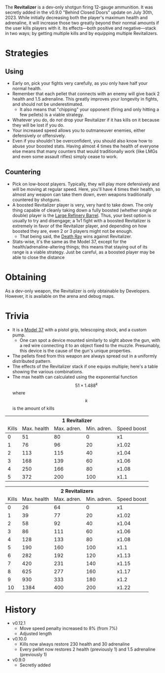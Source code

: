 <DevWeapon />

The **Revitalizer** is a dev-only shotgun firing 12-gauge ammunition. It was secretly added in the v0.9.0 "Behind Closed Doors" update on July 30th, 2023. While initially decreasing both the player's maximum health and adrenaline, it will increase those two greatly beyond their normal amounts if the user kills players with it. Its effects—both positive and negative—stack in two ways; by getting multiple kills and by equipping multiple Revitalizers.

# Strategies

## Using

- Early on, pick your fights very carefully, as you only have half your normal health.
- Remember that each pellet that connects with an enemy will give back 2 health and 1.5 adrenaline. This greatly improves your longevity in fights, and should not be underestimated.
  - It also means that "chipping" your opponent (firing and only hitting a few pellets) is a viable strategy.
- Whatever you do, do <i>not</i> drop your Revitalizer if it has kills on it because they will be lost if you do.
- Your increased speed allows you to outmaneuver enemies, either defensively or offensively.
- Even if you shouldn't be overconfident, you should also know how to abuse your boosted stats. Having almost 4 times the health of everyone else means that many counters that would traditionally work (like LMGs and even some assault rifles) simply cease to work.

## Countering

- Pick on low-boost players. Typically, they will play more defensively and will be moving at regular speed. Here, you'll have 4 times their health, so almost any weapon can take them down, even weapons traditionally countered by shotguns.
- A boosted Revitalizer player is very, very hard to take down. The only thing capable of cleanly taking down a fully boosted (whether single or double) player is the [Large Refinery Barrel](/obstacles/large_refinery_barrel). Thus, your best option is usually to try and disengage; a 1v1 fight with a boosted Revitalizer is extremely in favor of the Revitalizer player, and depending on how boosted they are, even 2 or 3 players might not be enough.
  - That being said, the [Death Ray](/weapons/guns/deathray) wins against Revitalizer.
- Stats-wise, it's the same as the Model 37, except for the health/adrenaline-altering things; this means that staying out of its range is a viable strategy. Just be careful, as a boosted player may be able to close the distance

# Obtaining

As a dev-only weapon, the Revitalizer is only obtainable by Developers. However, it is available on the arena and debug maps.

# Trivia

- It is a [Model 37](/weapons/guns/model_37) with a pistol grip, telescoping stock, and a custom pump.
  - One can spot a device mounted similarly to sight above the gun, with a red wire connecting it to an object
    fixed to the muzzle. Presumably, this device is the cause of the gun's unique properties.
- The pellets fired from this weapon are always spread out in a uniformly distributed pattern.
- The effects of the Revitalizer stack if one equips multiple; here's a table showing the various combinations.
- The max health can calculated using the exponential function $$51 \times 1.488^k$$ where $$k$$ is the amount of kills

<table>
  <thead>
    <tr>
      <th colSpan="5" style={{ "textAlign": "center" }}>
        1 Revitalizer
      </th>
    </tr>
    <tr>
      <td>Kills</td>
      <td>Max. health</td>
      <td>Max. adren.</td>
      <td>Min. adren.</td>
      <td>Speed boost</td>
    </tr>
  </thead>
  <tbody>
    <tr>
      <td>0</td>
      <td>51</td>
      <td>80</td>
      <td>0</td>
      <td>x1</td>
    </tr>
    <tr>
      <td>1</td>
      <td>76</td>
      <td>96</td>
      <td>20</td>
      <td>x1.02</td>
    </tr>
    <tr>
      <td>2</td>
      <td>113</td>
      <td>115</td>
      <td>40</td>
      <td>x1.04</td>
    </tr>
    <tr>
      <td>3</td>
      <td>168</td>
      <td>139</td>
      <td>60</td>
      <td>x1.06</td>
    </tr>
    <tr>
      <td>4</td>
      <td>250</td>
      <td>166</td>
      <td>80</td>
      <td>x1.08</td>
    </tr>
    <tr>
      <td>5</td>
      <td>372</td>
      <td>200</td>
      <td>100</td>
      <td>x1.1</td>
    </tr>
  </tbody>
</table>

<table>
  <thead>
    <tr>
      <th colSpan="5" style={{ "textAlign": "center" }}>
        2 Revitalizers
      </th>
    </tr>
    <tr>
      <td>Kills</td>
      <td>Max. health</td>
      <td>Max. adren.</td>
      <td>Min. adren.</td>
      <td>Speed boost</td>
    </tr>
  </thead>
  <tbody>
    <tr>
      <td>0</td>
      <td>26</td>
      <td>64</td>
      <td>0</td>
      <td>x1</td>
    </tr>
    <tr>
      <td>1</td>
      <td>39</td>
      <td>77</td>
      <td>20</td>
      <td>x1.02</td>
    </tr>
    <tr>
      <td>2</td>
      <td>58</td>
      <td>92</td>
      <td>40</td>
      <td>x1.04</td>
    </tr>
    <tr>
      <td>3</td>
      <td>86</td>
      <td>111</td>
      <td>60</td>
      <td>x1.06</td>
    </tr>
    <tr>
      <td>4</td>
      <td>128</td>
      <td>133</td>
      <td>80</td>
      <td>x1.08</td>
    </tr>
    <tr>
      <td>5</td>
      <td>190</td>
      <td>160</td>
      <td>100</td>
      <td>x1.1</td>
    </tr>
    <tr>
      <td>6</td>
      <td>282</td>
      <td>192</td>
      <td>120</td>
      <td>x1.13</td>
    </tr>
    <tr>
      <td>7</td>
      <td>420</td>
      <td>231</td>
      <td>140</td>
      <td>x1.15</td>
    </tr>
    <tr>
      <td>8</td>
      <td>625</td>
      <td>277</td>
      <td>160</td>
      <td>x1.17</td>
    </tr>
    <tr>
      <td>9</td>
      <td>930</td>
      <td>333</td>
      <td>180</td>
      <td>x1.2</td>
    </tr>
    <tr>
      <td>10</td>
      <td>1384</td>
      <td>400</td>
      <td>200</td>
      <td>x1.22</td>
    </tr>
  </tbody>
</table>

# History

- v0.12.1
  - Move speed penalty increased to 8% (from 7%)
  - Adjusted length
- v0.10.0
  - Kills now always restore 230 health and 30 adrenaline
  - Every pellet now restores 2 health (previously 1) and 1.5 adrenaline (previously 1)
- v0.9.0
  - Secretly added

